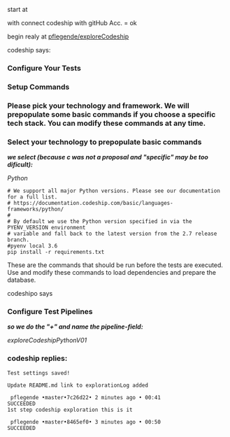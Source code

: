 

start at

with connect codeship with gitHub Acc. = ok


begin realy at
[pflegende/exploreCodeship](https://app.codeship.com/projects/436549/tests/edit)

codeship says:

### Configure Your Tests
### Setup Commands
### Please pick your technology and framework. We will prepopulate some basic commands if you choose a specific tech stack. You can modify these commands at any time.

### Select your technology to prepopulate basic commands

___we select (because c was not a proposal and "specific" may be too dificult):___

*Python*

```
# We support all major Python versions. Please see our documentation for a full list.
# https://documentation.codeship.com/basic/languages-frameworks/python/
#
# By default we use the Python version specified in via the PYENV_VERSION environment
# variable and fall back to the latest version from the 2.7 release branch.
#pyenv local 3.6
pip install -r requirements.txt

```
These are the commands that should be run before the tests are executed. Use and modify these commands to load dependencies and prepare the database.



codeshipo says
### Configure Test Pipelines

___so we do the "+" and name the pipeline-field:___

*exploreCodeshipPythonV01*

### codeship replies:
```
Test settings saved!

Update README.md link to explorationLog added

 pflegende •master•7c26d22• 2 minutes ago • 00:41
SUCCEEDED
1st step codeship exploration this is it

 pflegende •master•8465ef0• 3 minutes ago • 00:50
SUCCEEDED
```
